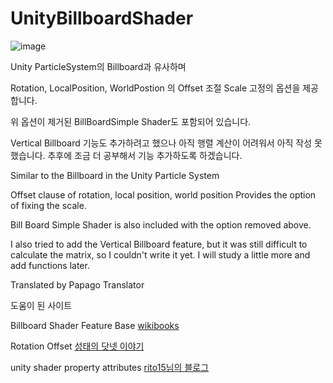 # UnityBillboardShader


![image](https://github.com/PMK95/UnityBillboardShader/assets/78525133/0dfa3054-467e-4dfe-87ad-38def905253e)

Unity ParticleSystem의 Billboard과 유사하며

Rotation, LocalPosition, WorldPostion 의 Offset 조절
Scale 고정의 옵션을 제공합니다.

위 옵션이 제거된 BillBoardSimple Shader도 포함되어 있습니다.

Vertical Billboard 기능도 추가하려고 했으나 아직 행렬 계산이 어려워서 아직 작성 못했습니다.
추후에 조금 더 공부해서 기능 추가하도록 하겠습니다.


Similar to the Billboard in the Unity Particle System

Offset clause of rotation, local position, world position
Provides the option of fixing the scale.

Bill Board Simple Shader is also included with the option removed above.

I also tried to add the Vertical Billboard feature, but it was still difficult to calculate the matrix, so I couldn't write it yet.
I will study a little more and add functions later.

Translated by Papago Translator


도움이 된 사이트

Billboard Shader Feature Base
[wikibooks](https://en.wikibooks.org/wiki/Cg_Programming/Unity/Billboards)

Rotation Offset
[성태의 닷넷 이야기](https://www.sysnet.pe.kr/2/0/11633)

unity shader property attributes
[rito15님의 블로그](https://rito15.github.io/posts/unity-shader-property-attributes/)
